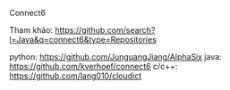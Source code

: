 Connect6


Tham khảo: https://github.com/search?l=Java&q=connect6&type=Repositories


python: https://github.com/JunguangJiang/AlphaSix
java: https://github.com/kverhoef/connect6
c/c++: https://github.com/lang010/cloudict